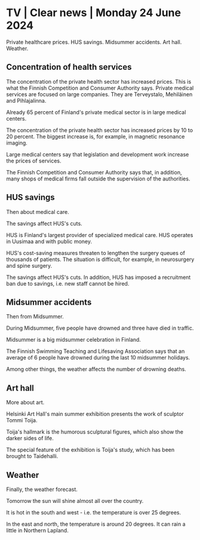 # TV \| Clear news \| Monday 24 June 2024

Private healthcare prices. HUS savings. Midsummer accidents. Art hall. Weather.

## Concentration of health services

The concentration of the private health sector has increased prices. This is what the Finnish Competition and Consumer Authority says. Private medical services are focused on large companies. They are Terveystalo, Mehiläinen and Pihlajalinna.

Already 65 percent of Finland's private medical sector is in large medical centers.

The concentration of the private health sector has increased prices by 10 to 20 percent. The biggest increase is, for example, in magnetic resonance imaging.

Large medical centers say that legislation and development work increase the prices of services.

The Finnish Competition and Consumer Authority says that, in addition, many shops of medical firms fall outside the supervision of the authorities.

## HUS savings

Then about medical care.

The savings affect HUS's cuts.

HUS is Finland's largest provider of specialized medical care. HUS operates in Uusimaa and with public money.

HUS's cost-saving measures threaten to lengthen the surgery queues of thousands of patients. The situation is difficult, for example, in neurosurgery and spine surgery.

The savings affect HUS's cuts. In addition, HUS has imposed a recruitment ban due to savings, i.e. new staff cannot be hired.

## Midsummer accidents

Then from Midsummer.

During Midsummer, five people have drowned and three have died in traffic.

Midsummer is a big midsummer celebration in Finland.

The Finnish Swimming Teaching and Lifesaving Association says that an average of 6 people have drowned during the last 10 midsummer holidays.

Among other things, the weather affects the number of drowning deaths.

## Art hall

More about art.

Helsinki Art Hall's main summer exhibition presents the work of sculptor Tommi Toija.

Toija's hallmark is the humorous sculptural figures, which also show the darker sides of life.

The special feature of the exhibition is Toija's study, which has been brought to Taidehalli.

## Weather

Finally, the weather forecast.

Tomorrow the sun will shine almost all over the country.

It is hot in the south and west - i.e. the temperature is over 25 degrees.

In the east and north, the temperature is around 20 degrees. It can rain a little in Northern Lapland.
